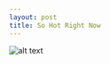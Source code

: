 ```yaml
---
layout: post
title: So Hot Right Now
---
```


![alt text](https://raw.githubusercontent.com/rachel1792/jekyll-now/master/images/crossword.png "nytimescrossword")
